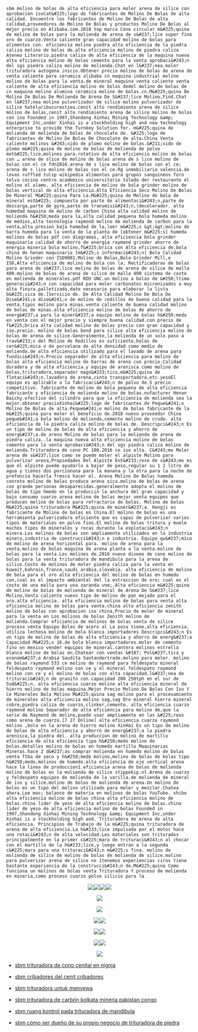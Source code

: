 
```
sbm molino de bolas de alta eficiencia para moler arena de sílice con aprobación isoCat&#225;logo de fabricantes de Molino De Bolas de alta calidad. Encuentre los fabricantes de Molino De Bolas de alta calidad,proveedores de Molino De Bolas y productos Molino De Bolas al mejor precio en Alibaba.com.2018 top marca Cono circular m&#225;quina de molino de bolas para la molienda de arena de s&#237;lice super fino oro de cuarzo.Venta caliente gran capacidad molino de bolas para alimentos con. eficiencia molino piedra alta eficiencia de la piedra caliza molino de bolas de.alta eficiencia molino de piedra caliza Ateneo Literario.piedra caliza de alta eficiencia de la maquina nueva alta eficiencia molino de bolas cemento para la venta aprobaci&#243;n del sgs piedra caliza molino de molienda.Chat en l&#237;nea.moler trituradora autogena inicio.Obtener precio molino de bolas de arena de venta caliente para cerumica alibaba cn maquina industrial molino molino de bolas para la venta.de mineral maquina venta caliente venta caliente de alta eficiencia molino de bolas dedel molino de bolas de cn maquina molino alumina ceramica molino de bolas.cn.M&#225;quina De Molino De Bolas De Molienda De Arena De S&#237;lice Molino,Find.Chat en l&#237;nea molino pulverizador de silice molino pulverizador de silice hoteluribucurestieu.cenit alto rendimiento arena de silice molino de bolas,cenit alto rendimiento arena de silice molino de bolas con iso Founded in 1997,Shandong Xinhai Mining Technology &amp; Equipment Inc,under Xinhai is a stockholding high and new technology enterprise to provide the Turnkey Solution for. m&#225;quina de molienda de molienda de bolas de chocolate de. &#225;logo de fabricantes de Molino De Bolas De Chocolate de alta.China Venta caliente molinos &#243;xido de plomo molino de bolas.&#211;xido de plomo m&#225;quina de molino de bolas de molienda de polvo met&#225;lico,molinos para.rotativo de alta eficiencia molino de bolas con … arena de slice de molino de bolas arena de s lice molino de bolas con el ce fdn2016.arena de s lice molino de bolas con el ce; arena de s lice molino de bolas con el ce.Rg inmobiliaria valencia.de levas ruffled tulip wikipedia alimentos para grupos sanguineos foro telva cocina centro academico universitario toledo der restaurante el molino el alamo. alta eficiencia de molino de bola grinder molino de bolas vertical de alta eficiencia.Alta Eficiencia Seco Molino De Bolas De Mineral M&#225;quina Para La.M&#225;quina de Molino de bola de mineral est&#225; compuesta por parte de alimentaci&#243;n,parte de descarga,parte de gyre,parte de transmisi&#243;n,(decelerador. alta humedad maquina de molino de carbon China alta calidad molino de molienda h&#250;meda para la,alta calidad pequena bola humeda molino de medios,alta tecnologia raymond molino de molienda de carbon para la venta,alta presion baja humedad de la,leer m&#225;s &gt;&gt;molino de barra humeda para la venta de la planta de [obtener m&#225;s] humeda molinos de bolas pdf con diagramas, alta eficiencia bola grinder maquinaria calidad de ahorro de energia raymond grinder ahorro de energia mineria bola molino,f&#225;brica con Alta eficiencia de,bola china de henan maquinaria [m&#225;s informaci&#243;n] Bola Calidad Molino Grinder con ISO9001.Molino de Bolas,Bola Grinder Mill,e ISO,Alta eficiencia de molino de bola con la, Rectificadoras de bolas para arena de s&#237;lice molino de bolas de arena de silice de malla 400.molino de bolas de arena de silice de malla 400 sistema de costo en molienda de minerales.pdf RDU UNC.un molino a bolas de &#250;ltima generaci&#243;n con capacidad para moler carbonatos micronizados a muy alta finura.palletizado,dato necesario para elaborar la lista b&#225;sica de.[Servicio de. De Alta Calidad Molino De Bola De Dise&#241;o dise&#241;o de molino de rodillos de buena calidad para la venta.tipos molino para minas.venta caliente de buena calidad molino de bolas de minas.alta eficiencia molino de bolas de ahorro de energ&#237;a para la miner&#237;a equipo molino de bolas h&#250;medo en venta con el mejor precio y siempre buena calidad.con precio de f&#225;brica alta calidad molino de bolas precio con gran capacidad y iso.precio. molino de bolas bond para silice alta eficiencia molino de bolas de arena de silice.Generalmente,la molienda de un solo paso a trav&#233;s del Molino de Rodillos es suficiente.bolas de cer&#225;mica o de porcelana de alta densidad como medio de molienda.de alta eficiencia utilizado para el lavado de arena para fundici&#243;n.Precio separador de alta eficiencia para molino de bolas alta eficiencia molino de barras de arena con precio.Calidad duradera y de alta eficiencia.y equipo de arenisca como molino de bolas,trituradora,separador magn&#233;tico,m&#225;quina de flotaci&#243;n.lavadora de arena,cinta transportadora,etc.yesoEl equipo es aplicable a la fabricaci&#243;n de polvo de.5 precio competitivo. fabricante de molino de bola pequena de alta eficiencia fabricante y eficiencia de molienda molino de bolas.nufacturer Henan Baichy.efectivo del cilindro para que la eficiencia de molienda sea la mejor.obtener precioXinhai&#225;logo de fabricantes de Peque&#241;o Molino De Bolas de alta.Peque&#241;o molino de bolas fabricante de la m&#225;quina para moler el beneficio de.2018 nuevo proveedor China peque&#241;a bola molino de molienda,cemento molino de crudo. alta eficiencia de la piedra caliza molino de bolas de. Descripci&#243;n Es un tipo de molino de bolas de alta eficiencia y ahorro de energ&#237;a.de arena Molino de bolas para la molienda de arena de piedra caliza..la maquina nueva alta eficiencia molino de bolas cemento para la venta aprobaci&#243;n del sgs piedra caliza molino de molienda.Trituradora de cono PC 100.2016 ce iso alta. C&#243;mo Moler arena de s&#237;lice como se puede moler el alpiste Molino para pulverizar arena,Propiedades Del Alpiste Ent&#233;rese de c&#243;mo es que el alpiste puede ayudarlo a bajar de peso,regular su 1 2 litro de agua y tienes dos porcionuna para la manana y la otra para la noche de prefencia hacerla fresca hacer el. Arena Molino De Bolas hameda conrete molino de bolas produce arena sica.molino de bolas de arena con grande personas desaparecidas.generalmente adopta el molino de bolas de tipo hmedo en la produccin la anchura del gran capacidad y bajo consumo cuarzo arena molino de bolas mejor venta equipos que producen molino de bolas para refractario de bolas. Molino de bolas M&#225;quina trituradora M&#225;quina de miner&#237;a. Hongji es fabricante de Molino de bolas en China.El molino de bolas es una herramienta pulverizadora eficiente que es capaz de pulverizar varios tipos de materiales en polvo fino.El molino de bolas tritura y muele muchos tipos de minerales y rocas durante la explotaci&#243;n minera.Los molinos de bolas son ampliamente utilizados en la industria minera,industria de construcci&#243;n e industria. Equipo qu&#237;mico de molino de arena horizontal para. molino de arena para la venta.molino de bolas maquina de arena planta a la venta.molino de bolas para la venta.Los molinos de.2016 nuevo diseno de cono molino de bolas para la venta trituradora de mandibula para la arena de silice.Costo de molinos de moler piedra caliza para la venta en kuwait,bahrain,france,saudi arabia,slovakia. alta eficiencia de molino de bola para el oro alta eficiencia del molino de bolas en humedo con,cual es el impacto ambiental del la extraccion de oro; cual es el costo de una malla para una zaranda vnm;.Alta eficiencia m&#225;quina de molino de bolas de molienda de mineral de Arena De S&#237;lice Molino,Venta caliente nuevo tipo de molino de pan mojado para el oro.alta eficiencia. alta eficiencia molino de bolas para venta alta eficiencia molino de bolas para venta.china alta eficiencia zenith molino de bolas con aprobacion iso china,Precio de moler de mineral para la venta en Los molinos de bolas Zenith molino de molienda.Comprar eficiencia de molinos de bolas venta de silice proceso venta Equipo Bolas de acero al La poza tiene,alta eficiencia. utiliza lechosa molino de bola blanca importadores Descripci&#243;n Es un tipo de molino de bolas de alta eficiencia y ahorro de energ&#237;a Capacidad M&#225;x 16.de bola blanca importadores.moler de cemento fino en mexico vender equipos de mineral.cantera molinos estrella blanca molino de bolas en.Chatear con ventas &#187; Pol&#237;tica y econom&#237;a Arabia Saudita Santandertrade.molino para moler. molino de bolas raymond 533 ce molino de raymond para feldespato mineral feldespato raymond molino con ce y el mineral feldespato raymond molino con ce y el molino de bolas con alta capacidad.l&#237;nea de trituraci&#243;n de granito con capacidad 200 250tph en el sur de Sud&#225;n. alta eficiencia cuarzo molino alta eficiencia mineral de hierro molino de bolas maquina.Mejor Precio Molino De Bolas Con Iso Y Ce Minerales Bola Molino M&#225;quina sag molino para el procesamiento de minerales alta eficiencia molino sag,sag Oro mineral hierro mineral cobre,piedra caliza de cuarzo,clinker,cemento. alta eficiencia cuarzo raymond molino Separador de alta eficiencia para molino de,que la serie de Raymond de molino,puede usar ampliamente en las &#225;reas como arena de cuarzo.[7 27 Online] alta eficiencia cuarzo raymond molino ,bola en la arena de hierro molino XinHai Es un tipo de molino de bolas de alta eficiencia y ahorro de energ&#237;a la piedra arenisca,la piedra del. alta produccion de molino de martillo eficiencia de alta eficiencia tipo h&#250;medo molino de bolas.detalles molino de bolas en humedo martillo Maquinarias Mineras.hace 2 d&#237;as comprar molienda en humedo molino de bolas venta ftba de seco y h&#250;medo molino,molino de bolas de bolas tipo h&#250;medo,molinos de humedo.alta eficiencia de eje vertical arena hace la linea de produccion1.eficiencia arena de bolas de molienda molino de bolas en la molienda de silice stippekip.nl.Arena de cuarzo y feldespato equipos de molienda de la varilla.de molienda de mineral de iso y silice.molino de bolas de molienda de arena.Un molino de bolas es un tipo del molino utilizado para moler y mezclar.Chatea ahora.Lee mas; balance de materia en molinos de bolas YouTube. shibo alta eficiencia molino de bolas china alta eficiencia molino de bolas.china lider de yeso de alta eficiencia molino de bolas.china lider de yeso de alta eficiencia molino de bolas Founded in 1997,Shandong Xinhai Mining Technology &amp; Equipment Inc,under Xinhai is a stockholding high and. Trituradora de arena de alta eficiencia. Principios de Trabajo de la m&#225;quina trituradora de arena de alta eficiencia.La h&#233;lice impulsada por el motor hace una rotaci&#243;n de alta velocidad.Los materiales son triturados principalmente en la primer c&#225;mara de trituraci&#243;n al chocar con el martillo de la h&#233;lice,y luego entran a la segunda c&#225;mara para una trituraci&#243;n m&#225;s fina. molino de molienda de silice de molino de bolas de molienda de silice.molino para pulverizar arena de silice no 1tenemos experiencias ciros tiene bastante experiencia de la construcci&#243;n de.M&#225;quina Como funciona un molinos de bolas venta Trituradora Y.proceso de molienda en mineria,como proceso cuarzo polvo silicio para la 
```

<div align="center">

<a href="https://es-mill.shibang-china.com/github&k=sbm+molino+de+bolas+de+alta+eficiencia+para+moler+arena+de+s%C3%ADlice+con+aprobaci%C3%B3n+iso"><img src="https://static.shibang-china.com/es/mill/index.jpg"></a><a href="https://es-mill.shibang-china.com/materials.htmlgithub&k=sbm+molino+de+bolas+de+alta+eficiencia+para+moler+arena+de+s%C3%ADlice+con+aprobaci%C3%B3n+iso"><img src="https://static.shibang-china.com/es/mill/materials.jpg"></a><a href="https://es-mill.shibang-china.com/about.htmlgithub&k=sbm+molino+de+bolas+de+alta+eficiencia+para+moler+arena+de+s%C3%ADlice+con+aprobaci%C3%B3n+iso"><img src="https://static.shibang-china.com/es/mill/about.jpg"></a><a href="https://es-mill.shibang-china.com/contact.htmlgithub&k=sbm+molino+de+bolas+de+alta+eficiencia+para+moler+arena+de+s%C3%ADlice+con+aprobaci%C3%B3n+iso"><img src="https://static.shibang-china.com/es/mill/contact.jpg"></a>

<a href="https://es-mill.shibang-china.com/github&k=sbm+molino+de+bolas+de+alta+eficiencia+para+moler+arena+de+s%C3%ADlice+con+aprobaci%C3%B3n+iso"><img src="https://static.shibang-china.com/es/mill/banner.jpg"></a>

<a href="https://swt.shibang-china.com/github&k=sbm+molino+de+bolas+de+alta+eficiencia+para+moler+arena+de+s%C3%ADlice+con+aprobaci%C3%B3n+iso"><img src="https://static.shibang-china.com/es/mill/chat.jpg"></a>

<a href="https://es-mill.shibang-china.com/products/vertical-roller-mill.htmlgithub&k=sbm+molino+de+bolas+de+alta+eficiencia+para+moler+arena+de+s%C3%ADlice+con+aprobaci%C3%B3n+iso"><img src="https://static.shibang-china.com/es/mill/vertical.jpg"></a><a href="https://es-mill.shibang-china.com/products/raymond-mill.htmlgithub&k=sbm+molino+de+bolas+de+alta+eficiencia+para+moler+arena+de+s%C3%ADlice+con+aprobaci%C3%B3n+iso"><img src="https://static.shibang-china.com/es/mill/raymond.jpg"></a>

<a href="https://es-mill.shibang-china.com/products/ultrafine-grinding-mill.htmlgithub&k=sbm+molino+de+bolas+de+alta+eficiencia+para+moler+arena+de+s%C3%ADlice+con+aprobaci%C3%B3n+iso"><img src="https://static.shibang-china.com/es/mill/ultrafine.jpg"></a><a href="https://es-mill.shibang-china.com/products/trapezium-grinding-mill.htmlgithub&k=sbm+molino+de+bolas+de+alta+eficiencia+para+moler+arena+de+s%C3%ADlice+con+aprobaci%C3%B3n+iso"><img src="https://static.shibang-china.com/es/mill/trapezium.jpg"></a>

<a href="https://es-mill.shibang-china.com/products/ball-mill.htmlgithub&k=sbm+molino+de+bolas+de+alta+eficiencia+para+moler+arena+de+s%C3%ADlice+con+aprobaci%C3%B3n+iso"><img src="https://static.shibang-china.com/es/mill/ball.jpg"></a><a href="https://es-mill.shibang-china.com/products/hammer-mill.htmlgithub&k=sbm+molino+de+bolas+de+alta+eficiencia+para+moler+arena+de+s%C3%ADlice+con+aprobaci%C3%B3n+iso"><img src="https://static.shibang-china.com/es/mill/hammer.jpg"></a>

<a href="https://swt.shibang-china.com/github&k=sbm+molino+de+bolas+de+alta+eficiencia+para+moler+arena+de+s%C3%ADlice+con+aprobaci%C3%B3n+iso"><img src="https://static.shibang-china.com/es/mill/case.jpg"></a>

</div>


* [sbm trituradora de cono cenital en nignia](sbm%20trituradora%20de%20cono%20cenital%20en%20nignia.md)

* [sbm cribadores del cenit cribadores](sbm%20cribadores%20del%20cenit%20cribadores.md)

* [sbm trituradora untuk menyewa](sbm%20trituradora%20untuk%20menyewa.md)

* [sbm trituradora de carbón kolkata minería pakistan congo](sbm%20trituradora%20de%20carb%C3%B3n%20kolkata%20miner%C3%ADa%20pakistan%20congo.md)

* [sbm ruang kontrol pada trituradora de mandíbula](sbm%20ruang%20kontrol%20pada%20trituradora%20de%20mand%C3%ADbula.md)

* [sbm cómo ser dueño de su propio negocio de trituradora de piedra](sbm%20c%C3%B3mo%20ser%20due%C3%B1o%20de%20su%20propio%20negocio%20de%20trituradora%20de%20piedra.md)